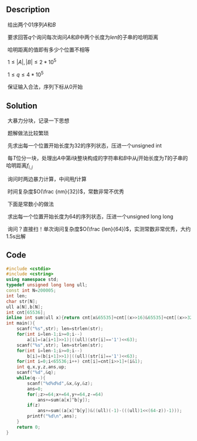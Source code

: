 ## Description

​	给出两个01序列$A$和$B$

​	要求回答$q$个询问每次询问$A$和$B$中两个长度为$len$的子串的哈明距离

​	哈明距离的值即有多少个位置不相等

​	$1 \le |A|,|B| \le 2*10^5$

​	$1 \le q \le 4*10^5$

​	保证输入合法，序列下标从0开始



## Solution

​	大暴力分块，记录一下思想

​	题解做法比较繁琐

​	先求出每一个位置开始长度为32的序列状态，压进一个unsigned int

​	每$T$位分一块，处理出$A$中第$i$块整块构成的字符串和$B$中从$j$开始长度为$T$的子串的哈明距离$f_{i,j}$

​	询问时两边暴力计算，中间用$f$计算

​	时间复杂度$O(\frac {nm}{32})$，常数非常不优秀



​	下面是常数小的做法

​	求出每一个位置开始长度为64的序列状态，压进一个unsigned long long

​	询问？直接扫！单次询问复杂度$O(\frac {len}{64})$，实测常数非常优秀，大约1.5s出解



## Code

```c++
#include <cstdio>
#include <cstring>
using namespace std;
typedef unsigned long long ull;
const int N=200005;
int len;
char str[N];
ull a[N],b[N];
int cnt[65536];
inline int sum(ull x){return cnt[x&65535]+cnt[(x>>16)&65535]+cnt[(x>>32)&65535]+cnt[(x>>48)&65535];}
int main(){
    scanf("%s",str); len=strlen(str);
    for(int i=len-1;i>=0;i--)
        a[i]=(a[i+1]>>1)|((ull)(str[i]=='1')<<63);
    scanf("%s",str); len=strlen(str);
    for(int i=len-1;i>=0;i--)
        b[i]=(b[i+1]>>1)|((ull)(str[i]=='1')<<63);
    for(int i=0;i<65536;i++) cnt[i]=cnt[i>>1]+(i&1);
    int q,x,y,z,ans,up;
    scanf("%d",&q);
    while(q--){
        scanf("%d%d%d",&x,&y,&z);
        ans=0;
        for(;z>=64;x+=64,y+=64,z-=64)
            ans+=sum(a[x]^b[y]);
        if(z)
            ans+=sum((a[x]^b[y])&((ull)(-1)-(((ull)1<<(64-z))-1)));
        printf("%d\n",ans);
    }
    return 0;
}
```

​	

​	